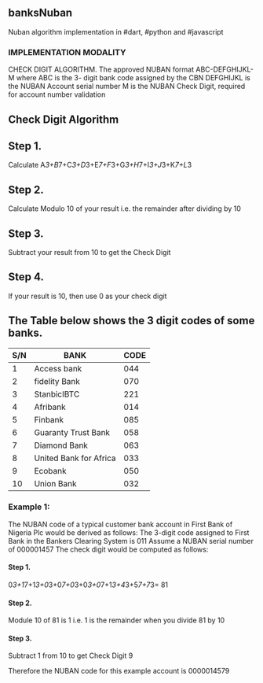 ## banksNuban
Nuban algorithm implementation in #dart, #python  and  #javascript 


### IMPLEMENTATION MODALITY

CHECK DIGIT ALGORITHM. The approved NUBAN format  ABC-DEFGHIJKL-M where ABC is the 3- digit bank code assigned by the CBN DEFGHIJKL is the NUBAN Account serial number M is the NUBAN Check Digit, required for account number validation

## Check Digit Algorithm
## Step 1. 
 Calculate A*3+B*7+C*3+D*3+E*7+F*3+G*3+H*7+I*3+J*3+K*7+L*3
## Step 2. 
 Calculate Modulo 10 of your result i.e. the remainder after dividing by 10
## Step 3. 
Subtract your result from 10 to get the Check Digit
## Step 4. 
If your result is 10, then use 0 as your check digit

## The Table below shows the 3 digit codes of some banks.

S/N| BANK| CODE | 
--- | --- | --- | 
1 | Access bank| 044 |
2 | fidelity Bank| 070 |
3 | StanbicIBTC| 221 |
4 | Afribank| 014 |
5 | Finbank| 085 |
6 | Guaranty Trust Bank| 058 |
7 | Diamond Bank | 063 |
8 | United Bank for Africa | 033 |
9 | Ecobank| 050 |
10 | Union Bank| 032 |

### Example 1: 
The NUBAN code of a typical customer bank 
account in First Bank of Nigeria Plc would be derived as follows:
The 3-digit code assigned to First Bank in the Bankers Clearing System is 011 Assume a NUBAN serial number of 000001457 The check digit would be computed as follows:

#### Step 1.
0*3+1*7+1*3+0*3+0*7+0*3+0*3+0*7+1*3+4*3+5*7+7*3= 81
#### Step 2.
Module 10 of 81 is 1
i.e. 1 is the remainder when you divide 81 by 10 
#### Step 3. 
Subtract 1 from 10 to get  Check Digit 9

Therefore the NUBAN code for this example account is 0000014579 


